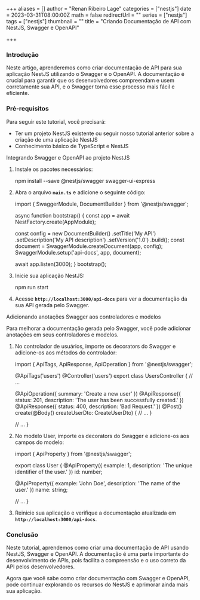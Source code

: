 +++
aliases = []
author = "Renan Ribeiro Lage"
categories = ["nestjs"]
date = 2023-03-31T08:00:00Z
math = false
redirectUrl = ""
series = ["nestjs"]
tags = ["nestjs"]
thumbnail = ""
title = "Criando Documentação de API com NestJS, Swagger e OpenAPI"

+++
### Introdução

Neste artigo, aprenderemos como criar documentação de API para sua aplicação NestJS utilizando o Swagger e o OpenAPI. A documentação é crucial para garantir que os desenvolvedores compreendam e usem corretamente sua API, e o Swagger torna esse processo mais fácil e eficiente.

### Pré-requisitos

Para seguir este tutorial, você precisará:

* Ter um projeto NestJS existente ou seguir nosso tutorial anterior sobre a criação de uma aplicação NestJS
* Conhecimento básico de TypeScript e NestJS

Integrando Swagger e OpenAPI ao projeto NestJS

1. Instale os pacotes necessários:

    npm install --save @nestjs/swagger swagger-ui-express
    

2. Abra o arquivo **`main.ts`** e adicione o seguinte código:

    import { SwaggerModule, DocumentBuilder } from '@nestjs/swagger';
    
    async function bootstrap() {
      const app = await NestFactory.create(AppModule);
    
      const config = new DocumentBuilder()
        .setTitle('My API')
        .setDescription('My API description')
        .setVersion('1.0')
        .build();
      const document = SwaggerModule.createDocument(app, config);
      SwaggerModule.setup('api-docs', app, document);
    
      await app.listen(3000);
    }
    bootstrap();
    

3. Inicie sua aplicação NestJS:

    npm run start
    

4. Acesse **`http://localhost:3000/api-docs`** para ver a documentação da sua API gerada pelo Swagger.

Adicionando anotações Swagger aos controladores e modelos

Para melhorar a documentação gerada pelo Swagger, você pode adicionar anotações em seus controladores e modelos.

1. No controlador de usuários, importe os decorators do Swagger e adicione-os aos métodos do controlador:

    import { ApiTags, ApiResponse, ApiOperation } from '@nestjs/swagger';
    
    @ApiTags('users')
    @Controller('users')
    export class UsersController {
      // ...
    
      @ApiOperation({ summary: 'Create a new user' })
      @ApiResponse({ status: 201, description: 'The user has been successfully created.' })
      @ApiResponse({ status: 400, description: 'Bad Request.' })
      @Post()
      create(@Body() createUserDto: CreateUserDto) {
        // ...
      }
    
      // ...
    }
    

2. No modelo User, importe os decorators do Swagger e adicione-os aos campos do modelo:

    import { ApiProperty } from '@nestjs/swagger';
    
    export class User {
      @ApiProperty({ example: 1, description: 'The unique identifier of the user.' })
      id: number;
    
      @ApiProperty({ example: 'John Doe', description: 'The name of the user.' })
      name: string;
    
      // ...
    }
    

3. Reinicie sua aplicação e verifique a documentação atualizada em **`http://localhost:3000/api-docs`**.

### Conclusão

Neste tutorial, aprendemos como criar uma documentação de API usando NestJS, Swagger e OpenAPI. A documentação é uma parte importante do desenvolvimento de APIs, pois facilita a compreensão e o uso correto da API pelos desenvolvedores.

Agora que você sabe como criar documentação com Swagger e OpenAPI, pode continuar explorando os recursos do NestJS e aprimorar ainda mais sua aplicação.